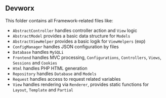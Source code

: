 <h2>Devworx</h2>
<p>This folder contains all Framework-related files like:</p>
<ul>
  <li><code>AbstractController</code> handles controller action and <code>View</code> logic</li>
  <li><code>AbstractModel</code> provides a basic data structure for <code>Models</code></li>
  <li><code>AbstractViewHelper</code> provides a basic logik for <code>ViewHelpers</code> (exp)</li>
  <li><code>ConfigManager</code> handles JSON configuration by files</li>
  <li><code>Database</code> handles <code>MySQLi</code></li>
  <li><code>Frontend</code> handles MVC processing, <code>Configurations</code>, <code>Controllers</code>, <code>Views</code>, <code>Sessions</code> and <code>Cookies</code></li>
  <li><code>Html</code> handles PHP HTML generation</li>
  <li><code>Repository</code> handles <code>Database</code> and <code>Models</code></li>
  <li><code>Request</code> handles access to request related variables</li>
  <li><code>View</code> handles rendering via <code>Renderer</code>, provides static functions for <code>Layout</code>, <code>Template</code> and <code>Partial</code></li>
</ul>
